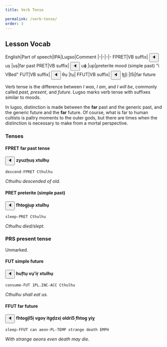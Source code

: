 ```yaml
---
title: Verb Tense

permalink: /verb-tense/
order: 3
---
```


## Lesson Vocab

English|Part of speech|IPA|Lugso|Comment
|-|-|-|-
FPRET|VB suffix|<span class='spoken '> <button class='speak' type='button' data-ipa='uṣ'>🔈</button> <span class='ipa'>uṣ</span> </span>|uṣ|far past
PRET|VB suffix|<span class='spoken '> <button class='speak' type='button' data-ipa='uɸ̣'>🔈</button> <span class='ipa'>uɸ̣</span> </span>|up̣|preterite mood (simple past) "i VBed"
FUT|VB suffix|<span class='spoken '> <button class='speak' type='button' data-ipa='θụ'>🔈</button> <span class='ipa'>θụ</span> </span>|tụ|
FFUT|VB suffix|<span class='spoken '> <button class='speak' type='button' data-ipa='ɮʃị'>🔈</button> <span class='ipa'>ɮʃị</span> </span>|l5ị|far future

Verb tense is the difference between _I was_, _I am_, and _I will be_, commonly called _past_, _present_, and _future_. 
Lugso marks verb tense with suffixes similar to moods.

In lugso, distinction is made between the **far** past and the generic past, and the generic future and the **far** future. Of course, what is far to human cultists is paltry moments to the outer gods, but there are times when the distinction is necessary to make from a mortal perspective.

### Tenses

#### FPRET far past tense

<span class='spoken btnOnly'> <button class='speak' type='button' data-ipa='zjuzχ̣uṣ xθuɮχụ'>🔈</button>  </span> <strong>zyuzḥuṣ xtulhụ</strong>

`descend-FPRET Cthulhu`

_Cthulhu descended of old._

#### PRET preterite (simple past)

<span class='spoken btnOnly'> <button class='speak' type='button' data-ipa='fχθʌɣ̣ị̣uɸ̣ xθuɮχụ'>🔈</button>  </span> <strong>fhtog̣ị̣up̣ xtulhụ</strong>

`sleep-PRET Cthulhu`

_Cthulhu died/slept._

### PRS present tense

Unmarked.

#### FUT simple future

<span class='spoken btnOnly'> <button class='speak' type='button' data-ipa='χuf̣θụ vụʔiɻ̣ xθuɮχụ'>🔈</button>  </span> <strong>huf̣tụ vụ'iṛ xtulhụ</strong>

`consume-FUT 1PL.INC-ACC Cthulhu`

_Cthulhu shall eat us._

#### FFUT far future

<span class='spoken btnOnly'> <button class='speak' type='button' data-ipa='fχθʌɣ̣ị̣ɮʃị vɣʌṿ iθɣ̣ð̣zxị ʌɮðɻiʃ̣ fχθʌɣ̣ jij̣'>🔈</button>  </span> <strong>fhtog̣ị̣l5ị vgoṿ itg̣ḍzxị oldri5̣ fhtog̣ yiỵ</strong>

`sleep-FFUT can aeon-PL-TEMP strange death EMPH`

_With strange aeons even death may die._
